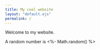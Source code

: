 ```yaml
---
title: My cool website
layout: "default.ejs"
permalink: /
---
```


Welcome to my website.

A random number is <%- Math.random() %>
